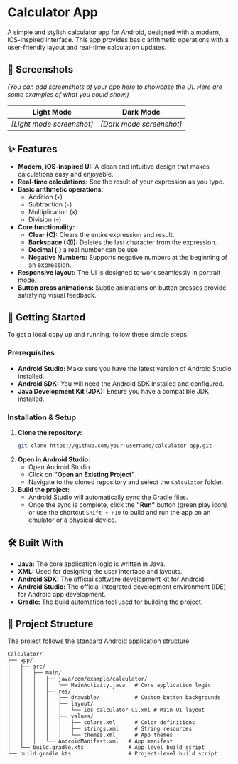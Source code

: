 # Calculator App

A simple and stylish calculator app for Android, designed with a modern, iOS-inspired interface. This app provides basic arithmetic operations with a user-friendly layout and real-time calculation updates.

## 📸 Screenshots

*(You can add screenshots of your app here to showcase the UI. Here are some examples of what you could show.)*

| Light Mode | Dark Mode |
| :---: | :---: |
| *[Light mode screenshot]* | *[Dark mode screenshot]* |

## ✨ Features

- **Modern, iOS-inspired UI:** A clean and intuitive design that makes calculations easy and enjoyable.
- **Real-time calculations:** See the result of your expression as you type.
- **Basic arithmetic operations:**
  - Addition (`+`)
  - Subtraction (`-`)
  - Multiplication (`×`)
  - Division (`÷`)
- **Core functionality:**
  - **Clear (C):** Clears the entire expression and result.
  - **Backspace (⌫):** Deletes the last character from the expression.
  - **Decimal (.)** a real number can be use
  - **Negative Numbers:** Supports negative numbers at the beginning of an expression.
- **Responsive layout:** The UI is designed to work seamlessly in portrait mode.
- **Button press animations:** Subtle animations on button presses provide satisfying visual feedback.

## 🚀 Getting Started

To get a local copy up and running, follow these simple steps.

### Prerequisites

- **Android Studio:** Make sure you have the latest version of Android Studio installed.
- **Android SDK:** You will need the Android SDK installed and configured.
- **Java Development Kit (JDK):** Ensure you have a compatible JDK installed.

### Installation & Setup

1. **Clone the repository:**
   ```sh
   git clone https://github.com/your-username/calculator-app.git
   ```
2. **Open in Android Studio:**
   - Open Android Studio.
   - Click on **"Open an Existing Project"**.
   - Navigate to the cloned repository and select the `Calculator` folder.
3. **Build the project:**
   - Android Studio will automatically sync the Gradle files.
   - Once the sync is complete, click the **"Run"** button (green play icon) or use the shortcut `Shift + F10` to build and run the app on an emulator or a physical device.

## 🛠️ Built With

- **Java:** The core application logic is written in Java.
- **XML:** Used for designing the user interface and layouts.
- **Android SDK:** The official software development kit for Android.
- **Android Studio:** The official integrated development environment (IDE) for Android app development.
- **Gradle:** The build automation tool used for building the project.

## 📂 Project Structure

The project follows the standard Android application structure:

```
Calculator/
├── app/
│   ├── src/
│   │   ├── main/
│   │   │   ├── java/com/example/calculator/
│   │   │   │   └── MainActivity.java   # Core application logic
│   │   │   ├── res/
│   │   │   │   ├── drawable/           # Custom button backgrounds
│   │   │   │   ├── layout/
│   │   │   │   │   └── ios_calculator_ui.xml # Main UI layout
│   │   │   │   ├── values/
│   │   │   │   │   ├── colors.xml      # Color definitions
│   │   │   │   │   ├── strings.xml     # String resources
│   │   │   │   │   └── themes.xml      # App themes
│   │   │   └── AndroidManifest.xml   # App manifest
│   └── build.gradle.kts              # App-level build script
└── build.gradle.kts                  # Project-level build script
```


